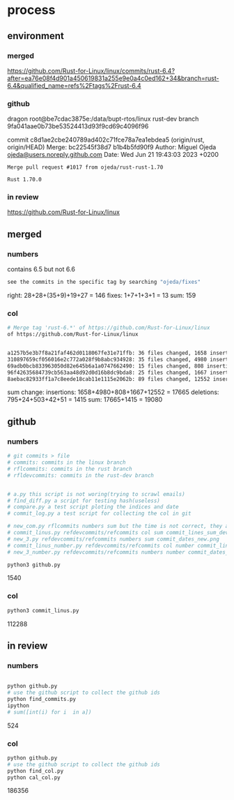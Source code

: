 # process

## environment

### merged

https://github.com/Rust-for-Linux/linux/commits/rust-6.4?after=ea76e08f4d901a450619831a255e9e0a4c0ed162+34&branch=rust-6.4&qualified_name=refs%2Ftags%2Frust-6.4

### github

dragon root@be7cdac3875e:/data/bupt-rtos/linux rust-dev branch 9fa041aae0b73be53524413d93f9cd69c4096f96

commit c8d1ae2cbe240789ad402c71fce78a7ea1ebdea5 (origin/rust, origin/HEAD)
Merge: bc22545f38d7 b1b4b5fd90f9
Author: Miguel Ojeda <ojeda@users.noreply.github.com>
Date:   Wed Jun 21 19:43:03 2023 +0200

    Merge pull request #1017 from ojeda/rust-rust-1.70
    
    Rust 1.70.0

### in review

https://github.com/Rust-for-Linux/linux

## merged

### numbers

contains 6.5 but not 6.6

```bash
see the commits in the specific tag by searching "ojeda/fixes"
```

right: 28+28+(35+9)+19+27 = 146
fixes: 1+7+1+3+1 = 13
sum: 159

### col

```bash
# Merge tag 'rust-6.*' of https://github.com/Rust-for-Linux/linux
of https://github.com/Rust-for-Linux/linux


a1257b5e3b7f8a21faf462d0118067fe31e71ffb: 36 files changed, 1658 insertions, 795 deletions
310897659cf056016e2c772a028f9b8abc934928: 35 files changed, 4980 insertions, 24 deletions
69adb0bcb833963050d82e645b6a1a0747662490: 15 files changed, 808 insertions, 503 deletions
96f42635684739cb563aa48d92d0d16b8dc9bda8: 25 files changed, 1667 insertions, 42 deletions
8aebac82933ff1a7c8eede18cab11e1115e2062b: 89 files changed, 12552 insertions, 51 deletions
```

sum change:
    insertions: 1658+4980+808+1667+12552 = 17665
    deletions: 795+24+503+42+51 = 1415
    sum: 17665+1415 = 19080

## github

### numbers

```bash
# git commits > file
# commits: commits in the linux branch
# rflcommits: commits in the rust branch
# rfldevcommits: commits in the rust-dev branch


# a.py this script is not woring(trying to scrawl emails)
# find_diff.py a script for testing hash(useless)
# compare.py a test script ploting the indices and date
# commit_log.py a test script for collecting the col in git

# new_com.py rflcommits numbers sum but the time is not correct, they are not sliced
# commit_linus.py refdevcommits/refcommits col sum commit_lines_sum_dev.png
# new_3.py refdevcommits/refcommits numbers sum commit_dates_new.png
# commit_linus_number.py refdevcommits/refcommits col number commit_lines_dev.png
# new_3_number.py refdevcommits/refcommits numbers number commit_dates_number.png

python3 github.py
```

1540

### col

```bash
python3 commit_linus.py
```

112288

## in review

### numbers

```bash

python github.py
# use the github script to collect the github ids
python find_commits.py
ipython
# sum([int(i) for i  in a])
```

524

### col

```bash
python github.py
# use the github script to collect the github ids
python find_col.py
python cal_col.py
```

186356